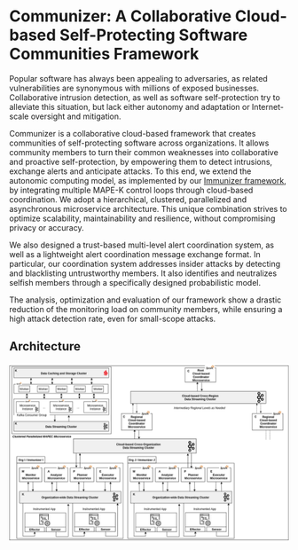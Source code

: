# Communizer: A Collaborative Cloud-based Self-Protecting Software Communities Framework

Popular software has always been appealing to adversaries, as related vulnerabilities are synonymous with millions of exposed businesses. Collaborative intrusion detection, as well as software self-protection try to alleviate this situation, but lack either autonomy and adaptation or Internet-scale oversight and mitigation.

Communizer is a collaborative cloud-based framework that creates communities of self-protecting software across organizations. It allows community members to turn their common weaknesses into collaborative and proactive self-protection, by empowering them to detect intrusions, exchange alerts and anticipate attacks. To this end, we extend the autonomic computing model, as implemented by our [Immunizer framework](https://github.com/oiraqi/immunizer), by integrating multiple MAPE-K control loops through cloud-based coordination. We adopt a hierarchical, clustered, parallelized and asynchronous microservice architecture. This unique combination strives to optimize scalability, maintainability and resilience, without compromising privacy or accuracy.

We also designed a trust-based multi-level alert coordination system, as well as a lightweight alert coordination message exchange format. In particular, our coordination system addresses insider attacks by detecting and blacklisting untrustworthy members. It also identifies and neutralizes selfish members through a specifically designed probabilistic model.

The analysis, optimization and evaluation of our framework show a drastic reduction of the monitoring load on community members, while ensuring a high attack detection rate, even for small-scope attacks.

## Architecture
<p align="center">
  <img src="architecture/Communizer-Parallelized.png">
</p>